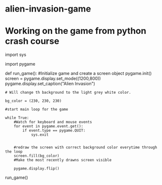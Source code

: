 # alien-invasion-game
# Working on the game from python crash course

import sys

import pygame

def run_game():
    #Initialize game and create a screen object
    pygame.init()
    screen = pygame.display.set_mode((1200,800))
    pygame.display.set_caption("Alien Invasion")
    
    # Will change th background to the light grey white color.
    
    bg_color = (230, 230, 230)

    #start main loop for the game
    
    while True:
        #Watch for keyboard and mouse events
        for event in pygame.event.get():
            if event.type == pygame.QUIT:
                sys.exit
        
        
        #redraw the screen with correct background color everytime through the loop
        screen.fill(bg_color)
        #Make the most recently drawns screen visible
        
        pygame.display.flip()

run_game()

